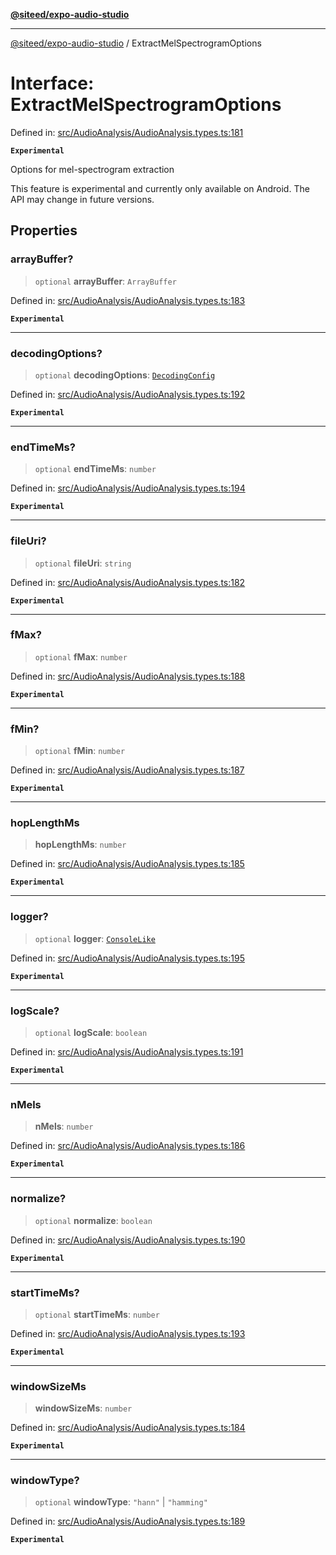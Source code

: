 [**@siteed/expo-audio-studio**](../README.md)

***

[@siteed/expo-audio-studio](../README.md) / ExtractMelSpectrogramOptions

# Interface: ExtractMelSpectrogramOptions

Defined in: [src/AudioAnalysis/AudioAnalysis.types.ts:181](https://github.com/deeeed/expo-audio-stream/blob/9ccce858174254387aac44d30853c908707d8254/packages/expo-audio-studio/src/AudioAnalysis/AudioAnalysis.types.ts#L181)

**`Experimental`**

Options for mel-spectrogram extraction

 This feature is experimental and currently only available on Android.
The API may change in future versions.

## Properties

### arrayBuffer?

> `optional` **arrayBuffer**: `ArrayBuffer`

Defined in: [src/AudioAnalysis/AudioAnalysis.types.ts:183](https://github.com/deeeed/expo-audio-stream/blob/9ccce858174254387aac44d30853c908707d8254/packages/expo-audio-studio/src/AudioAnalysis/AudioAnalysis.types.ts#L183)

**`Experimental`**

***

### decodingOptions?

> `optional` **decodingOptions**: [`DecodingConfig`](DecodingConfig.md)

Defined in: [src/AudioAnalysis/AudioAnalysis.types.ts:192](https://github.com/deeeed/expo-audio-stream/blob/9ccce858174254387aac44d30853c908707d8254/packages/expo-audio-studio/src/AudioAnalysis/AudioAnalysis.types.ts#L192)

**`Experimental`**

***

### endTimeMs?

> `optional` **endTimeMs**: `number`

Defined in: [src/AudioAnalysis/AudioAnalysis.types.ts:194](https://github.com/deeeed/expo-audio-stream/blob/9ccce858174254387aac44d30853c908707d8254/packages/expo-audio-studio/src/AudioAnalysis/AudioAnalysis.types.ts#L194)

**`Experimental`**

***

### fileUri?

> `optional` **fileUri**: `string`

Defined in: [src/AudioAnalysis/AudioAnalysis.types.ts:182](https://github.com/deeeed/expo-audio-stream/blob/9ccce858174254387aac44d30853c908707d8254/packages/expo-audio-studio/src/AudioAnalysis/AudioAnalysis.types.ts#L182)

**`Experimental`**

***

### fMax?

> `optional` **fMax**: `number`

Defined in: [src/AudioAnalysis/AudioAnalysis.types.ts:188](https://github.com/deeeed/expo-audio-stream/blob/9ccce858174254387aac44d30853c908707d8254/packages/expo-audio-studio/src/AudioAnalysis/AudioAnalysis.types.ts#L188)

**`Experimental`**

***

### fMin?

> `optional` **fMin**: `number`

Defined in: [src/AudioAnalysis/AudioAnalysis.types.ts:187](https://github.com/deeeed/expo-audio-stream/blob/9ccce858174254387aac44d30853c908707d8254/packages/expo-audio-studio/src/AudioAnalysis/AudioAnalysis.types.ts#L187)

**`Experimental`**

***

### hopLengthMs

> **hopLengthMs**: `number`

Defined in: [src/AudioAnalysis/AudioAnalysis.types.ts:185](https://github.com/deeeed/expo-audio-stream/blob/9ccce858174254387aac44d30853c908707d8254/packages/expo-audio-studio/src/AudioAnalysis/AudioAnalysis.types.ts#L185)

**`Experimental`**

***

### logger?

> `optional` **logger**: [`ConsoleLike`](../type-aliases/ConsoleLike.md)

Defined in: [src/AudioAnalysis/AudioAnalysis.types.ts:195](https://github.com/deeeed/expo-audio-stream/blob/9ccce858174254387aac44d30853c908707d8254/packages/expo-audio-studio/src/AudioAnalysis/AudioAnalysis.types.ts#L195)

**`Experimental`**

***

### logScale?

> `optional` **logScale**: `boolean`

Defined in: [src/AudioAnalysis/AudioAnalysis.types.ts:191](https://github.com/deeeed/expo-audio-stream/blob/9ccce858174254387aac44d30853c908707d8254/packages/expo-audio-studio/src/AudioAnalysis/AudioAnalysis.types.ts#L191)

**`Experimental`**

***

### nMels

> **nMels**: `number`

Defined in: [src/AudioAnalysis/AudioAnalysis.types.ts:186](https://github.com/deeeed/expo-audio-stream/blob/9ccce858174254387aac44d30853c908707d8254/packages/expo-audio-studio/src/AudioAnalysis/AudioAnalysis.types.ts#L186)

**`Experimental`**

***

### normalize?

> `optional` **normalize**: `boolean`

Defined in: [src/AudioAnalysis/AudioAnalysis.types.ts:190](https://github.com/deeeed/expo-audio-stream/blob/9ccce858174254387aac44d30853c908707d8254/packages/expo-audio-studio/src/AudioAnalysis/AudioAnalysis.types.ts#L190)

**`Experimental`**

***

### startTimeMs?

> `optional` **startTimeMs**: `number`

Defined in: [src/AudioAnalysis/AudioAnalysis.types.ts:193](https://github.com/deeeed/expo-audio-stream/blob/9ccce858174254387aac44d30853c908707d8254/packages/expo-audio-studio/src/AudioAnalysis/AudioAnalysis.types.ts#L193)

**`Experimental`**

***

### windowSizeMs

> **windowSizeMs**: `number`

Defined in: [src/AudioAnalysis/AudioAnalysis.types.ts:184](https://github.com/deeeed/expo-audio-stream/blob/9ccce858174254387aac44d30853c908707d8254/packages/expo-audio-studio/src/AudioAnalysis/AudioAnalysis.types.ts#L184)

**`Experimental`**

***

### windowType?

> `optional` **windowType**: `"hann"` \| `"hamming"`

Defined in: [src/AudioAnalysis/AudioAnalysis.types.ts:189](https://github.com/deeeed/expo-audio-stream/blob/9ccce858174254387aac44d30853c908707d8254/packages/expo-audio-studio/src/AudioAnalysis/AudioAnalysis.types.ts#L189)

**`Experimental`**
